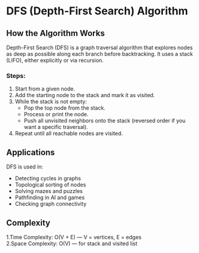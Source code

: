 #  DFS (Depth-First Search) Algorithm

## How the Algorithm Works
Depth-First Search (DFS) is a graph traversal algorithm that explores nodes as deep as possible along each branch before backtracking. It uses a stack (LIFO), either explicitly or via recursion.

### Steps:
1. Start from a given node. 
2. Add the starting node to the stack and mark it as visited.  
3. While the stack is not empty:  
   - Pop the top node from the stack.  
   - Process or print the node.  
   - Push all unvisited neighbors onto the stack (reversed order if you want a specific traversal).  
4. Repeat until all reachable nodes are visited.

## Applications
DFS is used in:  
- Detecting cycles in graphs  
- Topological sorting of nodes  
- Solving mazes and puzzles  
- Pathfinding in AI and games  
- Checking graph connectivity

##  Complexity
1.Time Complexity: O(V + E) — V = vertices, E = edges  
2.Space Complexity: O(V) — for stack and visited list





